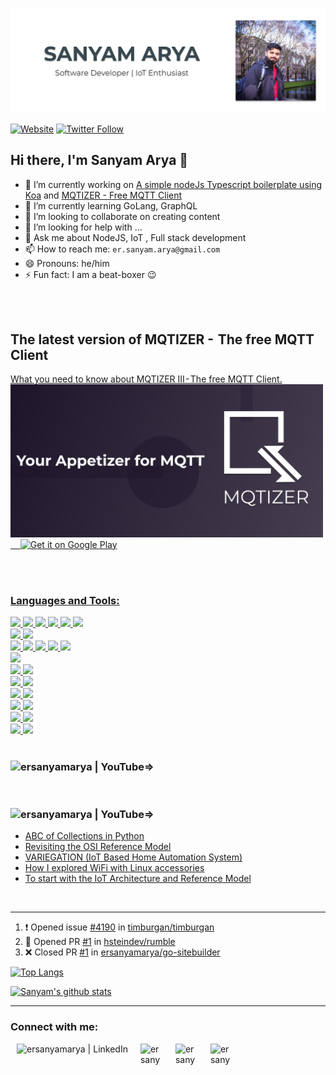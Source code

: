 ![Website](https://raw.githubusercontent.com/ersanyamarya/ersanyamarya/master/assets/images/header.png)

[![Website](https://img.shields.io/website?label=THEEXUBERANTINDIAN&style=for-the-badge&url=https%3A%2F%2Fersanyamarya.com)](https://theexuberantindian.wordpress.com)
[![Twitter Follow](https://img.shields.io/twitter/follow/sanyamarya?color=1DA1F2&logo=twitter&style=for-the-badge)](https://twitter.com/sanyamarya?ref_src=twsrc%5Etfw)

## Hi there, I'm Sanyam Arya 👋

- 🔭 I’m currently working on [A simple nodeJs Typescript boilerplate using Koa](https://github.com/ersanyamarya/nodejs-typescript-boilerplate) and [MQTIZER - Free MQTT Client](https://play.google.com/store/apps/details?id=com.sanyamarya.mqtizermqtt_client&hl=en_US)
- 🌱 I’m currently learning GoLang, GraphQL
- 👯 I’m looking to collaborate on creating content
- 🤔 I’m looking for help with ...
- 💬 Ask me about NodeJS, IoT , Full stack development
- 📫 How to reach me: `er.sanyam.arya@gmail.com`
- 😄 Pronouns: he/him
- ⚡ Fun fact: I am a beat-boxer 😉

<br />
<br />

## The latest version of MQTIZER -  The free MQTT Client

<a href='https://play.google.com/store/apps/details?id=com.sanyamarya.mqtizermqtt_client&hl=en_US&pcampaignid=pcampaignidMKT-Other-global-all-co-prtnr-py-PartBadge-Mar2515-1'>

What you need to know about MQTIZER III - The free MQTT Client.
<br />
<img alt='Get it on Google Play' src='https://raw.githubusercontent.com/ersanyamarya/ersanyamarya/master/assets/images/mqtizer.png' width="500px"/>    
<img alt='Get it on Google Play' src='https://play.google.com/intl/en_us/badges/static/images/badges/en_badge_web_generic.png' width="150px"/>

<br />
<br />

### Languages and Tools:

<img src="https://img.shields.io/badge/node.js%20-%2343853D.svg?&style=for-the-badge&logo=node.js&logoColor=white"/>
<img src="https://img.shields.io/badge/javascript%20-%23323330.svg?&style=for-the-badge&logo=javascript&logoColor=%23F7DF1E"/>
<img src="https://img.shields.io/badge/typescript%20-%23007ACC.svg?&style=for-the-badge&logo=typescript&logoColor=white"/>
<img src="https://img.shields.io/badge/express.js%20-%23404d59.svg?&style=for-the-badge"/>
<img src="https://img.shields.io/badge/koa-%23666666.svg?&style=for-the-badge"/>
<img src="https://img.shields.io/badge/jest%20-%23C21325.svg?&style=for-the-badge&logo=jest&logoColor=%23F7DF1E"/>
<br/>

<img src="https://img.shields.io/badge/go-%2300ADD8.svg?&style=for-the-badge&logo=go&logoColor=white"/>
<img src="https://img.shields.io/badge/kotlin-%230095D5.svg?&style=for-the-badge&logo=kotlin&logoColor=white"/>
<br/>

<img src="https://img.shields.io/badge/angular%20-%23DD0031.svg?&style=for-the-badge&logo=angular&logoColor=white"/>
<img src="https://img.shields.io/badge/react%20-%2320232a.svg?&style=for-the-badge&logo=react&logoColor=%2361DAFB"/>
<img src="https://img.shields.io/badge/html5%20-%23E34F26.svg?&style=for-the-badge&logo=html5&logoColor=white"/>
<img src="https://img.shields.io/badge/css3%20-%231572B6.svg?&style=for-the-badge&logo=css3&logoColor=white"/>
<img src="https://img.shields.io/badge/material%20design%20-%23757575.svg?&style=for-the-badge&logo=material-design&logoColor=white"/>

<br/>
<img src="https://img.shields.io/badge/python%20-%2314354C.svg?&style=for-the-badge&logo=python&logoColor=white"/>
<br />
<img src="https://img.shields.io/badge/AWS%20-%23FF9900.svg?&style=for-the-badge&logo=amazon-aws&logoColor=white"/> 
<img src="https://img.shields.io/badge/Google%20Cloud%20-%234285F4.svg?&style=for-the-badge&logo=google-cloud&logoColor=white"/> 
<br/>

<img src="https://img.shields.io/badge/Github%20Acions-%232088FF.svg?&style=for-the-badge&logo=github-actions&logoColor=white">
<img src="https://img.shields.io/badge/jenkins%20-%232C5263.svg?&style=for-the-badge&logo=jenkins&logoColor=white"/>
<br />
<img src ="https://img.shields.io/badge/postgres-%23316192.svg?&style=for-the-badge&logo=postgresql&logoColor=white"/>
<img src ="https://img.shields.io/badge/MongoDB-%234ea94b.svg?&style=for-the-badge&logo=mongodb&logoColor=white"/>

<br/>
<img src="https://img.shields.io/badge/docker%20-%230db7ed.svg?&style=for-the-badge&logo=docker&logoColor=white"/>
<img src="https://img.shields.io/badge/nginx%20-%23009639.svg?&style=for-the-badge&logo=nginx&logoColor=white"/>
<br/>
<img src="https://img.shields.io/badge/git%20-%23F05033.svg?&style=for-the-badge&logo=git&logoColor=white"/>
<img src="https://img.shields.io/badge/github%20-%23121011.svg?&style=for-the-badge&logo=github&logoColor=white"/>
<br/>
<img src="https://img.shields.io/badge/Mac%20OS%20-%23999999.svg?&style=for-the-badge&logo=apple&logoColor=white"/>
<img src="https://img.shields.io/badge/Ubuntu-%23E95420.svg?&style=for-the-badge&logo=ubuntu&logoColor=white"/>
<br/>

<br/>

### [<img align="left" alt="ersanyamarya | YouTube" src="https://img.shields.io/badge/youtube-%23FF0000.svg?&style=for-the-badge&logo=youtube&logoColor=white" />][youtube]=>

<!-- YOUTUBE:START -->
<!-- YOUTUBE:END -->

<br />

### [<img align="left" alt="ersanyamarya | YouTube" src="https://img.shields.io/badge/medium-%2312100E.svg?&style=for-the-badge&logo=medium&logoColor=white" />][youtube]=>

<!-- BLOG-POST-LIST:START -->
- [ABC of Collections in Python](https://medium.com/@er.sanyam.arya/abc-of-collections-in-python-f239d787a43e?source=rss-59ee199328e8------2)
- [Revisiting the OSI Reference Model](https://medium.com/@er.sanyam.arya/revisiting-the-osi-reference-model-faa41b3360ff?source=rss-59ee199328e8------2)
- [VARIEGATION (IoT Based Home Automation System)](https://medium.com/@er.sanyam.arya/variegation-iot-based-home-automation-system-6311b2541700?source=rss-59ee199328e8------2)
- [How I explored WiFi with Linux accessories](https://medium.com/@er.sanyam.arya/how-i-explored-wifi-with-linux-accessories-92be184a6466?source=rss-59ee199328e8------2)
- [To start with the IoT Architecture and Reference Model](https://medium.com/@er.sanyam.arya/to-start-with-the-iot-architecture-and-reference-model-98fd3d5496c3?source=rss-59ee199328e8------2)
<!-- BLOG-POST-LIST:END -->

<br />

---

<!--START_SECTION:activity-->

1. ❗️ Opened issue [#4190](https://github.com//timburgan/timburgan/issues/4190) in [timburgan/timburgan](https://github.com//timburgan/timburgan)
2. 💪 Opened PR [#1](https://github.com//hsteindev/rumble/pull/1) in [hsteindev/rumble](https://github.com//hsteindev/rumble)
3. ❌ Closed PR [#1](https://github.com//ersanyamarya/go-sitebuilder/pull/1) in [ersanyamarya/go-sitebuilder](https://github.com//ersanyamarya/go-sitebuilder)
   <!--END_SECTION:activity-->
   <br />

[![Top Langs](https://github-readme-stats.ersanyamarya.vercel.app/api/top-langs/?username=ersanyamarya&layout=compact&hide=Roff)](https://github.com/ersanyamarya/github-readme-stats)

[![Sanyam's github stats](https://github-readme-stats.ersanyamarya.vercel.app/api?username=ersanyamarya&count_private=true&show_icons=true)]()

---

### Connect with me:

[<img align="left" alt="ersanyamarya | LinkedIn" height="36px" hspace="10" src="https://cdn.svgporn.com/logos/linkedin.svg" />][linkedin]

[<img align="left" alt="ersanyamarya | Twitter" width="36px" height="36px" hspace="10" src="https://cdn.jsdelivr.net/npm/simple-icons@v3/icons/twitter.svg" />][twitter]

[<img align="left" alt="ersanyamarya | YouTube" width="36px" height="36px" hspace="10" src="https://cdn.svgporn.com/logos/youtube.svg" />][youtube]

[<img align="left" alt="ersanyamarya | Instagram" width="36px" height="36px" hspace="10" src="https://cdn.svgporn.com/logos/instagram-icon.svg" />][instagram]

[website]: https://theexuberantindian.wordpress.com/
[twitter]: https://twitter.com/sanyamarya
[youtube]: https://www.youtube.com/channel/UC0okncheoaqZp1UFmw9YEsA
[instagram]: https://www.instagram.com/sanyamarya/
[linkedin]: https://www.linkedin.com/in/sanyam-arya
